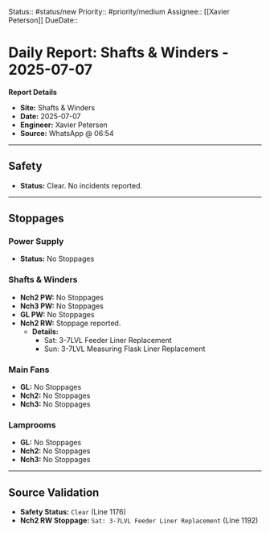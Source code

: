 Status:: #status/new
Priority:: #priority/medium
Assignee:: [[Xavier Peterson]]
DueDate::

# Daily Report: Shafts & Winders - 2025-07-07

**Report Details**
- **Site:** Shafts & Winders
- **Date:** 2025-07-07
- **Engineer:** Xavier Petersen
- **Source:** WhatsApp @ 06:54

---

## Safety
- **Status:** Clear. No incidents reported.

---

## Stoppages

### Power Supply
- **Status:** No Stoppages

### Shafts & Winders
- **Nch2 PW:** No Stoppages
- **Nch3 PW:** No Stoppages
- **GL PW:** No Stoppages
- **Nch2 RW:** Stoppage reported.
  - **Details:**
    - Sat: 3-7LVL Feeder Liner Replacement
    - Sun: 3-7LVL Measuring Flask Liner Replacement

### Main Fans
- **GL:** No Stoppages
- **Nch2:** No Stoppages
- **Nch3:** No Stoppages

### Lamprooms
- **GL:** No Stoppages
- **Nch2:** No Stoppages
- **Nch3:** No Stoppages

---

## Source Validation
- **Safety Status:** `Clear` (Line 1176)
- **Nch2 RW Stoppage:** `Sat: 3-7LVL Feeder Liner Replacement` (Line 1192)
